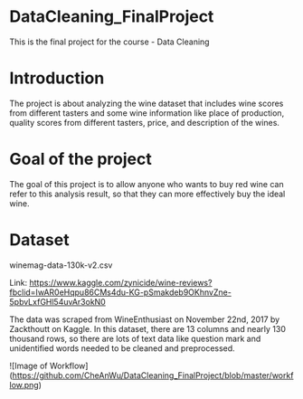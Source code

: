 # DataCleaning_FinalProject
This is the final project for the course - Data Cleaning

# Introduction
The project is about analyzing the wine dataset that includes wine scores from different tasters and some wine information like place of production, quality scores from different tasters, price, and description of the wines.

# Goal of the project
The goal of this project is to allow anyone who wants to buy red wine can refer to this analysis result, so that they can more effectively buy the ideal wine.

# Dataset

winemag-data-130k-v2.csv

Link: https://www.kaggle.com/zynicide/wine-reviews?fbclid=IwAR0eHqpu86CMs4du-KG-pSmakdeb9OKhnvZne-5pbvLxfGHl54uvAr3okN0

The data was scraped from WineEnthusiast on November 22nd, 2017 by Zackthoutt on Kaggle. In this dataset, there are 13 columns and nearly 130 thousand rows, so there are lots of text data like question mark and unidentified words needed to be cleaned and preprocessed.

![Image of Workflow] (https://github.com/CheAnWu/DataCleaning_FinalProject/blob/master/workflow.png)
